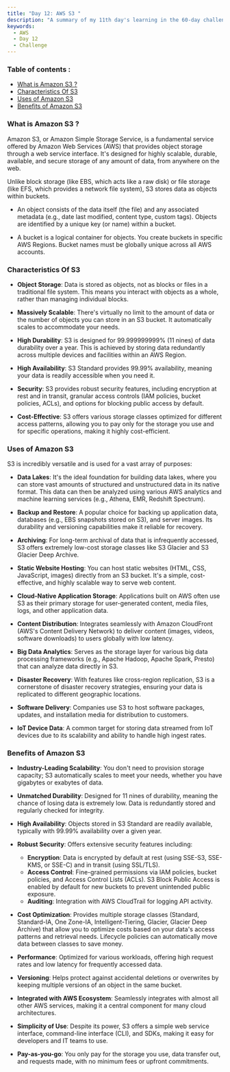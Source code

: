 ```yaml
---
title: "Day 12: AWS S3 "
description: "A summary of my 11th day's learning in the 60-day challenge, covering basic concepts of S3."
keywords:
  - AWS
  - Day 12
  - Challenge
---
```


### Table of contents :
- [What is Amazon S3 ?](#what-is-amazon-s3-)
- [Characteristics Of S3](#characteristics-of-s3)
- [Uses of Amazon S3](#uses-of-amazon-s3)
- [Benefits of Amazon S3](#benefits-of-amazon-s3)

### What is Amazon S3 ?
Amazon S3, or Amazon Simple Storage Service, is a fundamental service offered by Amazon Web Services (AWS) that provides object storage through a web service interface. It's designed for highly scalable, durable, available, and secure storage of any amount of data, from anywhere on the web.


Unlike block storage (like EBS, which acts like a raw disk) or file storage (like EFS, which provides a network file system), S3 stores data as objects within buckets.

- An object consists of the data itself (the file) and any associated metadata (e.g., date last modified, content type, custom tags). Objects are identified by a unique key (or name) within a bucket.

- A bucket is a logical container for objects. You create buckets in specific AWS Regions. Bucket names must be globally unique across all AWS accounts.


### Characteristics Of S3
- **Object Storage**: Data is stored as objects, not as blocks or files in a traditional file system. This means you interact with objects as a whole, rather than managing individual blocks.
- **Massively Scalable**: There's virtually no limit to the amount of data or the number of objects you can store in an S3 bucket. It automatically scales to accommodate your needs.

- **High Durability**: S3 is designed for 99.999999999% (11 nines) of data durability over a year. This is achieved by storing data redundantly across multiple devices and facilities within an AWS Region.

- **High Availability**: S3 Standard provides 99.99% availability, meaning your data is readily accessible when you need it.
- **Security**: S3 provides robust security features, including encryption at rest and in transit, granular access controls (IAM policies, bucket policies, ACLs), and options for blocking public access by default.
- **Cost-Effective**: S3 offers various storage classes optimized for different access patterns, allowing you to pay only for the storage you use and for specific operations, making it highly cost-efficient.

### Uses of Amazon S3
S3 is incredibly versatile and is used for a vast array of purposes:

- **Data Lakes**: It's the ideal foundation for building data lakes, where you can store vast amounts of structured and unstructured data in its native format. This data can then be analyzed using various AWS analytics and machine learning services (e.g., Athena, EMR, Redshift Spectrum).

- **Backup and Restore**: A popular choice for backing up application data, databases (e.g., EBS snapshots stored on S3), and server images. Its durability and versioning capabilities make it reliable for recovery.
- **Archiving**: For long-term archival of data that is infrequently accessed, S3 offers extremely low-cost storage classes like S3 Glacier and S3 Glacier Deep Archive.
- **Static Website Hosting**: You can host static websites (HTML, CSS, JavaScript, images) directly from an S3 bucket. It's a simple, cost-effective, and highly scalable way to serve web content.

- **Cloud-Native Application Storage**: Applications built on AWS often use S3 as their primary storage for user-generated content, media files, logs, and other application data.
- **Content Distribution**: Integrates seamlessly with Amazon CloudFront (AWS's Content Delivery Network) to deliver content (images, videos, software downloads) to users globally with low latency.
- **Big Data Analytics**: Serves as the storage layer for various big data processing frameworks (e.g., Apache Hadoop, Apache Spark, Presto) that can analyze data directly in S3.
- **Disaster Recovery**: With features like cross-region replication, S3 is a cornerstone of disaster recovery strategies, ensuring your data is replicated to different geographic locations.
- **Software Delivery**: Companies use S3 to host software packages, updates, and installation media for distribution to customers.
- **IoT Device Data**: A common target for storing data streamed from IoT devices due to its scalability and ability to handle high ingest rates.


### Benefits of Amazon S3
- **Industry-Leading Scalability**: You don't need to provision storage capacity; S3 automatically scales to meet your needs, whether you have gigabytes or exabytes of data.
- **Unmatched Durability**: Designed for 11 nines of durability, meaning the chance of losing data is extremely low. Data is redundantly stored and regularly checked for integrity.
- **High Availability**: Objects stored in S3 Standard are readily available, typically with 99.99% availability over a given year.
- **Robust Security**: Offers extensive security features including:
    - **Encryption**: Data is encrypted by default at rest (using SSE-S3, SSE-KMS, or SSE-C) and in transit (using SSL/TLS).
    - **Access Control**: Fine-grained permissions via IAM policies, bucket policies, and Access Control Lists (ACLs). S3 Block Public Access is enabled by default for new buckets to prevent unintended public exposure.
    - **Auditing**: Integration with AWS CloudTrail for logging API activity.
- **Cost Optimization**: Provides multiple storage classes (Standard, Standard-IA, One Zone-IA, Intelligent-Tiering, Glacier, Glacier Deep Archive) that allow you to optimize costs based on your data's access patterns and retrieval needs. Lifecycle policies can automatically move data between classes to save money.

- **Performance**: Optimized for various workloads, offering high request rates and low latency for frequently accessed data.
- **Versioning**: Helps protect against accidental deletions or overwrites by keeping multiple versions of an object in the same bucket.
- **Integrated with AWS Ecosystem**: Seamlessly integrates with almost all other AWS services, making it a central component for many cloud architectures.
- **Simplicity of Use**: Despite its power, S3 offers a simple web service interface, command-line interface (CLI), and SDKs, making it easy for developers and IT teams to use.
- **Pay-as-you-go**: You only pay for the storage you use, data transfer out, and requests made, with no minimum fees or upfront commitments.





